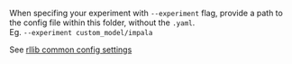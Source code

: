 When specifing your experiment with `--experiment` flag, provide a path to the config file within this folder, without the `.yaml`.  
Eg. `--experiment custom_model/impala`

See [rllib common config settings](https://docs.ray.io/en/master/rllib-training.html#common-parameters)

